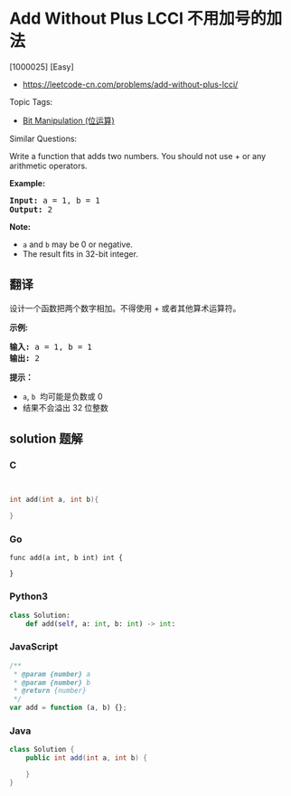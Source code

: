 # Add Without Plus LCCI 不用加号的加法

[1000025] [Easy]

- https://leetcode-cn.com/problems/add-without-plus-lcci/

Topic Tags:

- [Bit Manipulation (位运算)](https://leetcode-cn.com/tag/bit-manipulation/)

Similar Questions:

Write a function that adds two numbers. You should not use + or any arithmetic operators.

**Example:**

<pre><strong>Input:</strong> a = 1, b = 1
<strong>Output:</strong> 2</pre>

**Note:**

- `a` and `b` may be 0 or negative.
- The result fits in 32-bit integer.

## 翻译

设计一个函数把两个数字相加。不得使用 + 或者其他算术运算符。

**示例:**

<pre><strong>输入:</strong> a = 1, b = 1
<strong>输出:</strong> 2</pre>

**提示：**

- `a`, `b`  均可能是负数或 0
- 结果不会溢出 32 位整数

## solution 题解

### C

```c


int add(int a, int b){

}


```

### Go

```golang
func add(a int, b int) int {

}
```

### Python3

```python
class Solution:
    def add(self, a: int, b: int) -> int:
```

### JavaScript

```javascript
/**
 * @param {number} a
 * @param {number} b
 * @return {number}
 */
var add = function (a, b) {};
```

### Java

```java
class Solution {
    public int add(int a, int b) {

    }
}
```
